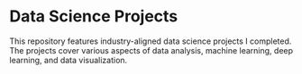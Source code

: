 # Data Science Projects
 This repository features industry-aligned data science projects I completed. The projects cover various aspects of data analysis, machine learning, deep learning, and data visualization.
